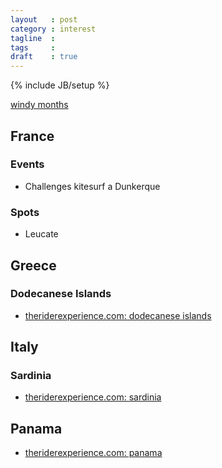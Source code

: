 ```yaml
---
layout   : post
category : interest
tagline  : 
tags     : 
draft    : true
---
```

{% include JB/setup %}

[windy months](http://www.destinationkiteboarding.com/windy-kiteboarding-months.html)

## France

### Events

- Challenges kitesurf a Dunkerque
 
### Spots

- Leucate

## Greece

### Dodecanese Islands

- [theriderexperience.com: dodecanese islands](http://www.theriderexperience.com/greece-)

## Italy

### Sardinia

- [theriderexperience.com: sardinia](http://www.theriderexperience.com/sardinia-croatia)

## Panama

- [theriderexperience.com: panama](http://www.theriderexperience.com/panama-1)
